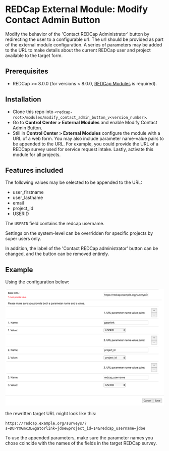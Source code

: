 # REDCap External Module: Modify Contact Admin Button

Modify the behavior of the 'Contact REDCap Administrator' button by redirecting the user to a configurable url. The url should be provided as part of the external module configuration. A series of parameters may be added to the URL to make details about the current REDCap user and project available to the target form.

## Prerequisites

- REDCap >= 8.0.0 (for versions < 8.0.0, [REDCap Modules](https://github.com/vanderbilt/redcap-external-modules) is required).

## Installation

- Clone this repo into `<redcap-root>/modules/modify_contact_admin_button_v<version_number>`.
- Go to **Control Center > External Modules** and enable Modify Contact Admin Button.
- Still in **Control Center > External Modules** configure the module with a URL of a web form. You may also include parameter name-value pairs to be appended to the URL. For example, you could provide the URL of a REDCap survey used for service request intake. Lastly, activate this module for all projects.

## Features included

The following values may be selected to be appended to the URL:

- user_firstname
- user_lastname
- email
- project_id
- USERID

The `USERID` field contains the redcap username.

Settings on the system-level can be overridden for specific projects by super users only.

In addition, the label of the 'Contact REDCap administrator' button can be changed, and the button can be removed entirely.

## Example

Using the configuration below:

![Example Configuration](example_configuration.png)

the rewritten target URL might look like this:

    https://redcap.example.org/surveys/?s=DUPrXGmx3L&gatorlink=jdoe&project_id=14&redcap_username=jdoe

To use the appended parameters, make sure the parameter names you chose coincide with the names of the fields in the target REDCap survey.
